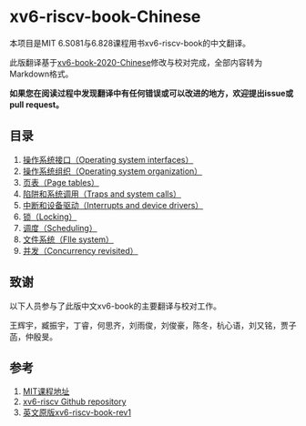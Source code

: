 # xv6-riscv-book-Chinese

本项目是MIT 6.S081与6.828课程用书xv6-riscv-book的中文翻译。

此版翻译基于[xv6-book-2020-Chinese](https://github.com/pleasewhy/xv6-book-2020-Chinese)修改与校对完成，全部内容转为Markdown格式。

**如果您在阅读过程中发现翻译中有任何错误或可以改进的地方，欢迎提出issue或pull request。**

## 目录
1. [操作系统接口（Operating system interfaces）](Chapter-1.md)
2. [操作系统组织（Operating system organization）](Chapter-2.md)
3. [页表（Page tables）](Chapter-3.md)
4. [陷阱和系统调用（Traps and system calls）](Chapter-4.md)
5. [中断和设备驱动（Interrupts and device drivers）](Chapter-5.md)
6. [锁（Locking）](Chapter-6.md)
7. [调度（Scheduling）](Chapter-7.md)
8. [文件系统（FIle system）](Chapter-8.md)
9. [并发（Concurrency revisited）](Chapter-9.md)

## 致谢

以下人员参与了此版中文xv6-book的主要翻译与校对工作。

王辉宇，臧振宇，丁睿，何思齐，刘雨俊，刘俊豪，陈冬，杭心语，刘又铭，贾子菡，仲殷旻。

## 参考

1. [MIT课程地址](https://pdos.csail.mit.edu/6.828/2020/index.html)
2. [xv6-riscv Github repository](https://github.com/mit-pdos/xv6-riscv)
3. [英文原版xv6-riscv-book-rev1](https://pdos.csail.mit.edu/6.828/2020/xv6/book-riscv-rev1.pdf)
